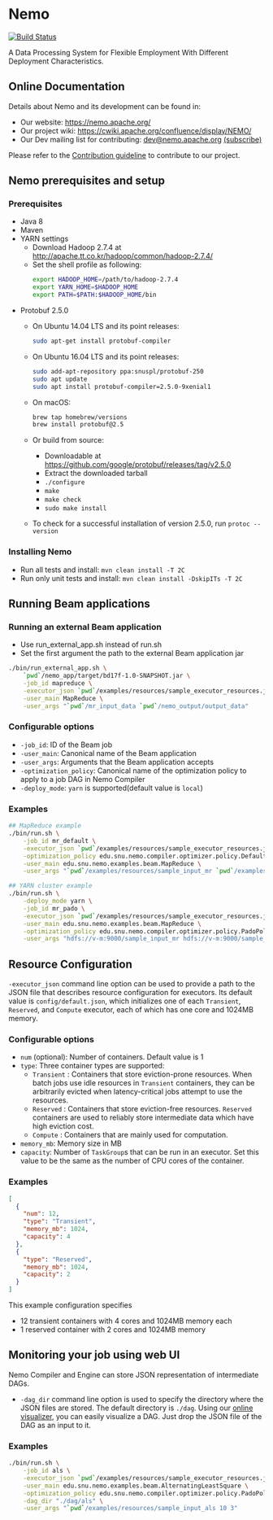 # Nemo

[![Build Status](https://travis-ci.org/apache/incubator-nemo.svg?branch=master)](https://travis-ci.org/apache/incubator-nemo)

A Data Processing System for Flexible Employment With Different Deployment Characteristics.

## Online Documentation

Details about Nemo and its development can be found in:
* Our website: https://nemo.apache.org/
* Our project wiki: https://cwiki.apache.org/confluence/display/NEMO/
* Our Dev mailing list for contributing: dev@nemo.apache.org [(subscribe)](mailto:dev-subscribe@nemo.apache.org)

Please refer to the [Contribution guideline](.github/CONTRIBUTING.md) to contribute to our project.

## Nemo prerequisites and setup

### Prerequisites
* Java 8
* Maven
* YARN settings
    * Download Hadoop 2.7.4 at http://apache.tt.co.kr/hadoop/common/hadoop-2.7.4/
    * Set the shell profile as following:
        ```bash
        export HADOOP_HOME=/path/to/hadoop-2.7.4
        export YARN_HOME=$HADOOP_HOME
        export PATH=$PATH:$HADOOP_HOME/bin
        ```
* Protobuf 2.5.0
    * On Ubuntu 14.04 LTS and its point releases:

      ```bash
      sudo apt-get install protobuf-compiler
      ```

    * On Ubuntu 16.04 LTS and its point releases:

      ```bash
      sudo add-apt-repository ppa:snuspl/protobuf-250
      sudo apt update
      sudo apt install protobuf-compiler=2.5.0-9xenial1
      ```

    * On macOS:

      ```bash
      brew tap homebrew/versions
      brew install protobuf@2.5
      ```

    * Or build from source:

      * Downloadable at https://github.com/google/protobuf/releases/tag/v2.5.0
      * Extract the downloaded tarball
      * `./configure`
      * `make`
      * `make check`
      * `sudo make install`

    *  To check for a successful installation of version 2.5.0, run `protoc --version`

### Installing Nemo
* Run all tests and install: `mvn clean install -T 2C`
* Run only unit tests and install: `mvn clean install -DskipITs -T 2C`

## Running Beam applications
### Running an external Beam application
* Use run_external_app.sh instead of run.sh
* Set the first argument the path to the external Beam application jar

```bash
./bin/run_external_app.sh \
    `pwd`/nemo_app/target/bd17f-1.0-SNAPSHOT.jar \
    -job_id mapreduce \
    -executor_json `pwd`/examples/resources/sample_executor_resources.json \
    -user_main MapReduce \
    -user_args "`pwd`/mr_input_data `pwd`/nemo_output/output_data"
```

### Configurable options
* `-job_id`: ID of the Beam job
* `-user_main`: Canonical name of the Beam application
* `-user_args`: Arguments that the Beam application accepts
* `-optimization_policy`: Canonical name of the optimization policy to apply to a job DAG in Nemo Compiler
* `-deploy_mode`: `yarn` is supported(default value is `local`)

### Examples
```bash
## MapReduce example
./bin/run.sh \
	-job_id mr_default \
	-executor_json `pwd`/examples/resources/sample_executor_resources.json \
	-optimization_policy edu.snu.nemo.compiler.optimizer.policy.DefaultPolicy \
	-user_main edu.snu.nemo.examples.beam.MapReduce \
	-user_args "`pwd`/examples/resources/sample_input_mr `pwd`/examples/resources/sample_output_mr"

## YARN cluster example
./bin/run.sh \
	-deploy_mode yarn \
  	-job_id mr_pado \
	-executor_json `pwd`/examples/resources/sample_executor_resources.json \
  	-user_main edu.snu.nemo.examples.beam.MapReduce \
  	-optimization_policy edu.snu.nemo.compiler.optimizer.policy.PadoPolicy \
  	-user_args "hdfs://v-m:9000/sample_input_mr hdfs://v-m:9000/sample_output_mr"
```
## Resource Configuration
`-executor_json` command line option can be used to provide a path to the JSON file that describes resource configuration for executors. Its default value is `config/default.json`, which initializes one of each `Transient`, `Reserved`, and `Compute` executor, each of which has one core and 1024MB memory.

### Configurable options
* `num` (optional): Number of containers. Default value is 1
* `type`:  Three container types are supported:
  * `Transient` : Containers that store eviction-prone resources. When batch jobs use idle resources in `Transient` containers, they can be arbitrarily evicted when latency-critical jobs attempt to use the resources.
  * `Reserved` : Containers that store eviction-free resources. `Reserved` containers are used to reliably store intermediate data which have high eviction cost.
  * `Compute` : Containers that are mainly used for computation.
* `memory_mb`: Memory size in MB
* `capacity`: Number of `TaskGroup`s that can be run in an executor. Set this value to be the same as the number of CPU cores of the container.

### Examples
```json
[
  {
    "num": 12,
    "type": "Transient",
    "memory_mb": 1024,
    "capacity": 4
  },
  {
    "type": "Reserved",
    "memory_mb": 1024,
    "capacity": 2
  }
]
```

This example configuration specifies
* 12 transient containers with 4 cores and 1024MB memory each
* 1 reserved container with 2 cores and 1024MB memory

## Monitoring your job using web UI
Nemo Compiler and Engine can store JSON representation of intermediate DAGs.
* `-dag_dir` command line option is used to specify the directory where the JSON files are stored. The default directory is `./dag`.
  Using our [online visualizer](https://service.jangho.io/nemo-dag/), you can easily visualize a DAG. Just drop the JSON file of the DAG as an input to it.

### Examples
```bash
./bin/run.sh \
	-job_id als \
	-executor_json `pwd`/examples/resources/sample_executor_resources.json \
  	-user_main edu.snu.nemo.examples.beam.AlternatingLeastSquare \
  	-optimization_policy edu.snu.nemo.compiler.optimizer.policy.PadoPolicy \
  	-dag_dir "./dag/als" \
  	-user_args "`pwd`/examples/resources/sample_input_als 10 3"
```
